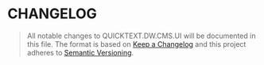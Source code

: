 # CHANGELOG

> All notable changes to QUICKTEXT.DW.CMS.UI will be documented in this file.
> The format is based on [Keep a Changelog](http://keepachangelog.com/en/1.0.0/)
> and this project adheres to [Semantic Versioning](http://semver.org/spec/v2.0.0.html).